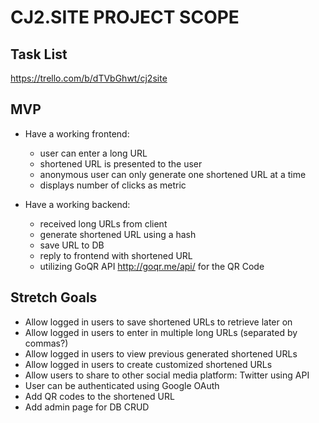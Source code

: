# CJ2.SITE PROJECT SCOPE

## Task List
https://trello.com/b/dTVbGhwt/cj2site

## MVP

* Have a working frontend:

  * user can enter a long URL
  * shortened URL is presented to the user
  * anonymous user can only generate one shortened URL at a time
  * displays number of clicks as metric


* Have a working backend:

  * received long URLs from client
  * generate shortened URL using a hash
  * save URL to DB
  * reply to frontend with shortened URL
  * utilizing GoQR API http://goqr.me/api/ for the QR Code

## Stretch Goals

  * Allow logged in users to save shortened URLs to retrieve later on
  * Allow logged in users to enter in multiple long URLs (separated by commas?)
  * Allow logged in users to view previous generated shortened URLs
  * Allow logged in users to create customized shortened URLs
  * Allow users to share to other social media platform: Twitter using API
  * User can be authenticated using Google OAuth
  * Add QR codes to the shortened URL
  * Add admin page for DB CRUD
  
